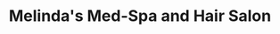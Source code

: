 ---
title: "Melinda's Med-Spa and Hair Salon"
url: /north-myrtle-beach/melindas-med-spa-and-hair-salon/
shop: Friseur
---